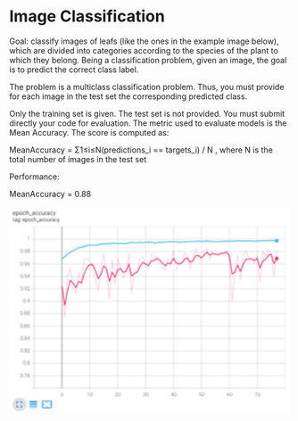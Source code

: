 # Image Classification

Goal: classify images of leafs (like the ones in the example image below), which are divided into categories according to the species of the plant to which they belong. 
Being a classification problem, given an image, the goal is to predict the correct class label.

The problem is a multiclass classification problem. Thus, you must provide for each image in the test set the corresponding predicted class.

Only the training set is given. The test set is not provided. You must submit directly your code for evaluation.
The metric used to evaluate models is the Mean Accuracy. The score is computed as:

MeanAccuracy = Σ1≤i≤N(predictions_i == targets_i) / N , where N is the total number of images in the test set

Performance:

MeanAccuracy = 0.88

<p align="left">
  <img src="fine_tuned_model.png" width="800">
</p>